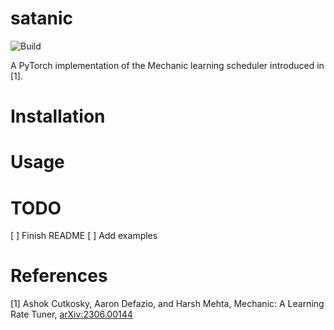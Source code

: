 # satanic

![Build](https://github.com/dscamiss/generalized-newtons-method/actions/workflows/python-package.yml/badge.svg)

A PyTorch implementation of the Mechanic learning scheduler introduced in [1].

# Installation

# Usage

# TODO

[ ] Finish README
[ ] Add examples

# References

[1] Ashok Cutkosky, Aaron Defazio, and Harsh Mehta, Mechanic: A Learning Rate Tuner, [arXiv:2306.00144](https://arxiv.org/abs/2306.00144)
